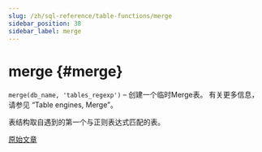 ```yaml
---
slug: /zh/sql-reference/table-functions/merge
sidebar_position: 38
sidebar_label: merge
---
```


# merge {#merge}

`merge(db_name, 'tables_regexp')` – 创建一个临时Merge表。 有关更多信息，请参见 “Table engines, Merge”。

表结构取自遇到的第一个与正则表达式匹配的表。

[原始文章](https://clickhouse.com/docs/en/query_language/table_functions/merge/) <!--hide-->
